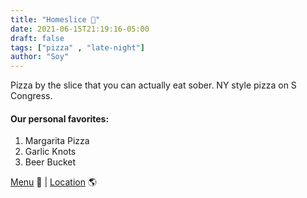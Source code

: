```yaml
---
title: "Homeslice 🍕"
date: 2021-06-15T21:19:16-05:00
draft: false
tags: ["pizza" , "late-night"]
author: "Soy"
---
```


Pizza by the slice that you can actually eat sober. NY style pizza on S Congress.

#### Our personal favorites:

1. Margarita Pizza
2. Garlic Knots
3. Beer Bucket

[Menu](https://homeslicepizza.com/wp-content/uploads/2021/05/HomeSlice_MenuBoards_041221_More-Soco-web.png) 📖  |  [Location](https://goo.gl/maps/iwjW4STAEG8GNzxs9) 🌎
